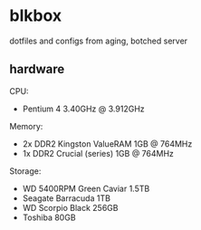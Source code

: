 # blkbox
dotfiles and configs from aging, botched server

## hardware

CPU:
- Pentium 4 3.40GHz @ 3.912GHz

Memory:
- 2x DDR2 Kingston ValueRAM 1GB @ 764MHz
- 1x DDR2 Crucial (series) 1GB @ 764MHz

Storage:
- WD 5400RPM Green Caviar 1.5TB
- Seagate Barracuda 1TB
- WD Scorpio Black 256GB
- Toshiba 80GB
